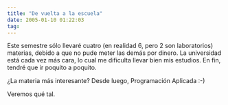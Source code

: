 ```yaml
---
title: "De vuelta a la escuela"
date: 2005-01-10 01:22:03
tag: 
---
```

<p>Este semestre sólo llevaré cuatro (en realidad 6, pero 2 son laboratorios) materias, debido a que no pude meter las demás por dinero. La universidad está cada vez más cara, lo cual me dificulta llevar bien mis estudios. En fin, tendré que ir poquito a poquito.</p>
<p>¿La materia más interesante? Desde luego, Programación Aplicada :-)</p>
<p>Veremos qué tal.</p>
<br/><br/>
